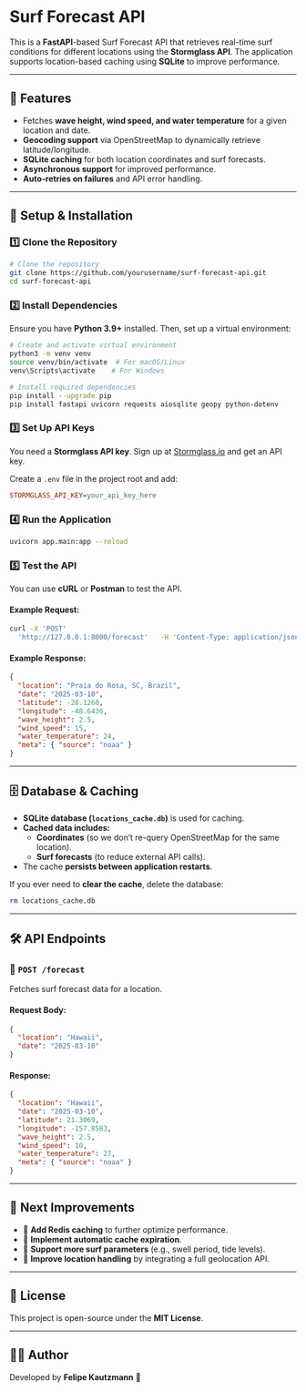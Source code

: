 # Surf Forecast API

This is a **FastAPI**-based Surf Forecast API that retrieves real-time surf conditions for different locations using the **Stormglass API**. The application supports location-based caching using **SQLite** to improve performance.

---

## **🚀 Features**
- Fetches **wave height, wind speed, and water temperature** for a given location and date.
- **Geocoding support** via OpenStreetMap to dynamically retrieve latitude/longitude.
- **SQLite caching** for both location coordinates and surf forecasts.
- **Asynchronous support** for improved performance.
- **Auto-retries on failures** and API error handling.

---

## **🔧 Setup & Installation**
### **1️⃣ Clone the Repository**
```bash
# Clone the repository
git clone https://github.com/yourusername/surf-forecast-api.git
cd surf-forecast-api
```

### **2️⃣ Install Dependencies**
Ensure you have **Python 3.9+** installed. Then, set up a virtual environment:
```bash
# Create and activate virtual environment
python3 -m venv venv
source venv/bin/activate  # For macOS/Linux
venv\Scripts\activate    # For Windows

# Install required dependencies
pip install --upgrade pip
pip install fastapi uvicorn requests aiosqlite geopy python-dotenv
```

### **3️⃣ Set Up API Keys**
You need a **Stormglass API key**. Sign up at [Stormglass.io](https://stormglass.io/) and get an API key.

Create a `.env` file in the project root and add:
```ini
STORMGLASS_API_KEY=your_api_key_here
```

### **4️⃣ Run the Application**
```bash
uvicorn app.main:app --reload
```

### **5️⃣ Test the API**
You can use **cURL** or **Postman** to test the API.

#### **Example Request:**
```bash
curl -X 'POST' 
  'http://127.0.0.1:8000/forecast'   -H 'Content-Type: application/json'   -d '{ "location": "Praia do Rosa, SC, Brazil", "date": "2025-03-10" }'
```

#### **Example Response:**
```json
{
  "location": "Praia do Rosa, SC, Brazil",
  "date": "2025-03-10",
  "latitude": -28.1260,
  "longitude": -48.6436,
  "wave_height": 2.5,
  "wind_speed": 15,
  "water_temperature": 24,
  "meta": { "source": "noaa" }
}
```

---

## **🗄️ Database & Caching**
- **SQLite database (`locations_cache.db`)** is used for caching.
- **Cached data includes:**
  - **Coordinates** (so we don’t re-query OpenStreetMap for the same location).
  - **Surf forecasts** (to reduce external API calls).
- The cache **persists between application restarts**.

If you ever need to **clear the cache**, delete the database:
```bash
rm locations_cache.db
```

---

## **🛠 API Endpoints**
### **📍 `POST /forecast`**
Fetches surf forecast data for a location.
#### **Request Body:**
```json
{
  "location": "Hawaii",
  "date": "2025-03-10"
}
```
#### **Response:**
```json
{
  "location": "Hawaii",
  "date": "2025-03-10",
  "latitude": 21.3069,
  "longitude": -157.8583,
  "wave_height": 2.5,
  "wind_speed": 10,
  "water_temperature": 27,
  "meta": { "source": "noaa" }
}
```

---

## **🎯 Next Improvements**
- 🔹 **Add Redis caching** to further optimize performance.
- 🔹 **Implement automatic cache expiration**.
- 🔹 **Support more surf parameters** (e.g., swell period, tide levels).
- 🔹 **Improve location handling** by integrating a full geolocation API.

---

## **📜 License**
This project is open-source under the **MIT License**.

---

## **👨‍💻 Author**
Developed by **Felipe Kautzmann** 🚀